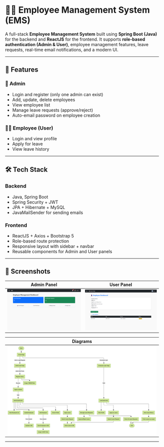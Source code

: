 # 🧑‍💼 Employee Management System (EMS)

A full-stack **Employee Management System** built using **Spring Boot (Java)** for the backend and **ReactJS** for the frontend. It supports **role-based authentication (Admin & User)**, employee management features, leave requests, real-time email notifications, and a modern UI.

---

## 🚀 Features

### 👤 Admin
- Login and register (only one admin can exist)
- Add, update, delete employees
- View employee list
- Manage leave requests (approve/reject)
- Auto-email password on employee creation

### 🙋‍♂️ Employee (User)
- Login and view profile
- Apply for leave
- View leave history

---

## 🛠️ Tech Stack

### Backend
- Java, Spring Boot
- Spring Security + JWT
- JPA + Hibernate + MySQL
- JavaMailSender for sending emails

### Frontend
- ReactJS + Axios + Bootstrap 5
- Role-based route protection
- Responsive layout with sidebar + navbar
- Reusable components for Admin and User panels

---

## 📸 Screenshots

| Admin Panel | User Panel |
|-------------|------------|
| ![Admin Dashboard](public/AdminDashboard.png) | ![User Dashboard](public/UserDashboard.png) |

|         Diagrams         |
|--------------------------|
| ![FlowChart](public/FlowChart.png) | ![SystemDesign](public/SystemDesign.png) |

---